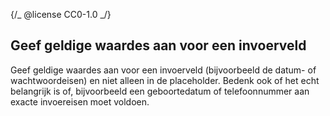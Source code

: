 {/_ @license CC0-1.0 _/}

## Geef geldige waardes aan voor een invoerveld

Geef geldige waardes aan voor een invoerveld (bijvoorbeeld de datum- of wachtwoordeisen) en niet alleen in de placeholder.
Bedenk ook of het echt belangrijk is of, bijvoorbeeld een geboortedatum of telefoonnummer aan exacte invoereisen moet voldoen.
